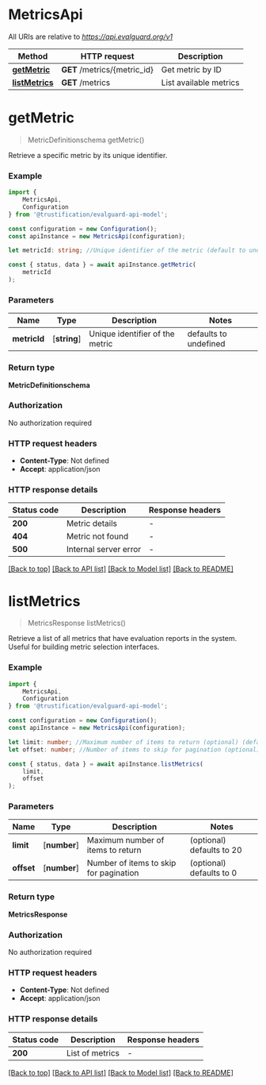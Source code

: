 # MetricsApi

All URIs are relative to *https://api.evalguard.org/v1*

|Method | HTTP request | Description|
|------------- | ------------- | -------------|
|[**getMetric**](#getmetric) | **GET** /metrics/{metric_id} | Get metric by ID|
|[**listMetrics**](#listmetrics) | **GET** /metrics | List available metrics|

# **getMetric**
> MetricDefinitionschema getMetric()

Retrieve a specific metric by its unique identifier. 

### Example

```typescript
import {
    MetricsApi,
    Configuration
} from '@trustification/evalguard-api-model';

const configuration = new Configuration();
const apiInstance = new MetricsApi(configuration);

let metricId: string; //Unique identifier of the metric (default to undefined)

const { status, data } = await apiInstance.getMetric(
    metricId
);
```

### Parameters

|Name | Type | Description  | Notes|
|------------- | ------------- | ------------- | -------------|
| **metricId** | [**string**] | Unique identifier of the metric | defaults to undefined|


### Return type

**MetricDefinitionschema**

### Authorization

No authorization required

### HTTP request headers

 - **Content-Type**: Not defined
 - **Accept**: application/json


### HTTP response details
| Status code | Description | Response headers |
|-------------|-------------|------------------|
|**200** | Metric details |  -  |
|**404** | Metric not found |  -  |
|**500** | Internal server error |  -  |

[[Back to top]](#) [[Back to API list]](../README.md#documentation-for-api-endpoints) [[Back to Model list]](../README.md#documentation-for-models) [[Back to README]](../README.md)

# **listMetrics**
> MetricsResponse listMetrics()

Retrieve a list of all metrics that have evaluation reports in the system. Useful for building metric selection interfaces. 

### Example

```typescript
import {
    MetricsApi,
    Configuration
} from '@trustification/evalguard-api-model';

const configuration = new Configuration();
const apiInstance = new MetricsApi(configuration);

let limit: number; //Maximum number of items to return (optional) (default to 20)
let offset: number; //Number of items to skip for pagination (optional) (default to 0)

const { status, data } = await apiInstance.listMetrics(
    limit,
    offset
);
```

### Parameters

|Name | Type | Description  | Notes|
|------------- | ------------- | ------------- | -------------|
| **limit** | [**number**] | Maximum number of items to return | (optional) defaults to 20|
| **offset** | [**number**] | Number of items to skip for pagination | (optional) defaults to 0|


### Return type

**MetricsResponse**

### Authorization

No authorization required

### HTTP request headers

 - **Content-Type**: Not defined
 - **Accept**: application/json


### HTTP response details
| Status code | Description | Response headers |
|-------------|-------------|------------------|
|**200** | List of metrics |  -  |

[[Back to top]](#) [[Back to API list]](../README.md#documentation-for-api-endpoints) [[Back to Model list]](../README.md#documentation-for-models) [[Back to README]](../README.md)

